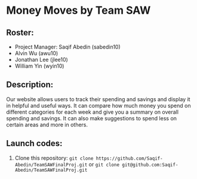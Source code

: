 # Money Moves by Team SAW

## Roster:
- Project Manager: Saqif Abedin (sabedin10)
- Alvin Wu (awu10)
- Jonathan Lee (jlee10)
- William Yin (wyin10)

## Description:
Our website allows users to track their spending and savings and display it in helpful and useful ways. It can compare how much money you spend on different categories for each week and give you a summary on overall spending and savings. It can also make suggestions to spend less on certain areas and more in others.

## Launch codes:
1. Clone this repository: `git clone https://github.com/Saqif-Abedin/TeamSAWFinalProj.git` or `git clone git@github.com:Saqif-Abedin/TeamSAWFinalProj.git`
